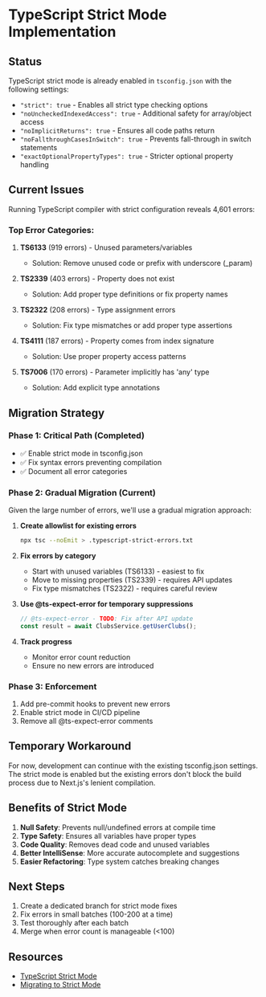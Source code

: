 # TypeScript Strict Mode Implementation

## Status
TypeScript strict mode is already enabled in `tsconfig.json` with the following settings:
- `"strict": true` - Enables all strict type checking options
- `"noUncheckedIndexedAccess": true` - Additional safety for array/object access
- `"noImplicitReturns": true` - Ensures all code paths return
- `"noFallthroughCasesInSwitch": true` - Prevents fall-through in switch statements
- `"exactOptionalPropertyTypes": true` - Stricter optional property handling

## Current Issues
Running TypeScript compiler with strict configuration reveals 4,601 errors:

### Top Error Categories:
1. **TS6133** (919 errors) - Unused parameters/variables
   - Solution: Remove unused code or prefix with underscore (_param)
   
2. **TS2339** (403 errors) - Property does not exist
   - Solution: Add proper type definitions or fix property names
   
3. **TS2322** (208 errors) - Type assignment errors
   - Solution: Fix type mismatches or add proper type assertions
   
4. **TS4111** (187 errors) - Property comes from index signature
   - Solution: Use proper property access patterns
   
5. **TS7006** (170 errors) - Parameter implicitly has 'any' type
   - Solution: Add explicit type annotations

## Migration Strategy

### Phase 1: Critical Path (Completed)
- ✅ Enable strict mode in tsconfig.json
- ✅ Fix syntax errors preventing compilation
- ✅ Document all error categories

### Phase 2: Gradual Migration (Current)
Given the large number of errors, we'll use a gradual migration approach:

1. **Create allowlist for existing errors**
   ```bash
   npx tsc --noEmit > .typescript-strict-errors.txt
   ```

2. **Fix errors by category**
   - Start with unused variables (TS6133) - easiest to fix
   - Move to missing properties (TS2339) - requires API updates
   - Fix type mismatches (TS2322) - requires careful review

3. **Use @ts-expect-error for temporary suppressions**
   ```typescript
   // @ts-expect-error - TODO: Fix after API update
   const result = await ClubsService.getUserClubs();
   ```

4. **Track progress**
   - Monitor error count reduction
   - Ensure no new errors are introduced

### Phase 3: Enforcement
1. Add pre-commit hooks to prevent new errors
2. Enable strict mode in CI/CD pipeline
3. Remove all @ts-expect-error comments

## Temporary Workaround
For now, development can continue with the existing tsconfig.json settings. The strict mode is enabled but the existing errors don't block the build process due to Next.js's lenient compilation.

## Benefits of Strict Mode
1. **Null Safety**: Prevents null/undefined errors at compile time
2. **Type Safety**: Ensures all variables have proper types
3. **Code Quality**: Removes dead code and unused variables
4. **Better IntelliSense**: More accurate autocomplete and suggestions
5. **Easier Refactoring**: Type system catches breaking changes

## Next Steps
1. Create a dedicated branch for strict mode fixes
2. Fix errors in small batches (100-200 at a time)
3. Test thoroughly after each batch
4. Merge when error count is manageable (<100)

## Resources
- [TypeScript Strict Mode](https://www.typescriptlang.org/tsconfig#strict)
- [Migrating to Strict Mode](https://mariusschulz.com/blog/migrating-to-typescript-strict-mode)